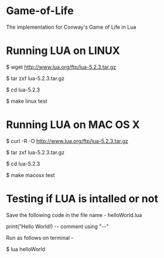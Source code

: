 # Game-of-Life
The implementation for Conway's Game of Life in Lua

# Running LUA on LINUX 
$ wget http://www.lua.org/ftp/lua-5.2.3.tar.gz

$ tar zxf lua-5.2.3.tar.gz

$ cd lua-5.2.3

$ make linux test


# Running LUA on MAC OS X
$ curl -R -O http://www.lua.org/ftp/lua-5.2.3.tar.gz

$ tar zxf lua-5.2.3.tar.gz

$ cd lua-5.2.3

$ make macosx test


# Testing if LUA is intalled or not
Save the following code in the file name - helloWorld.lua

print("Hello World!) -- comment using "--"


Run as follows on terminal - 

$ lua helloWorld



